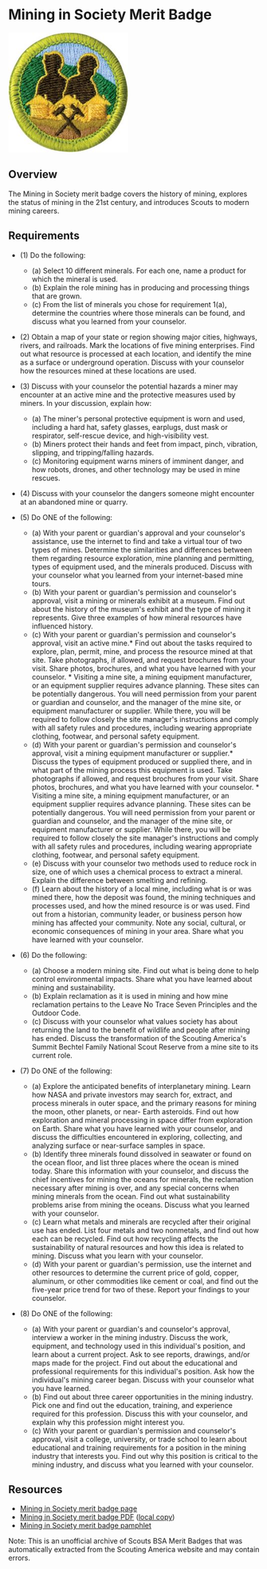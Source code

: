 

# Mining in Society Merit Badge

![Mining in Society Merit Badge](images/mining-in-society-merit-badge.jpg)

## Overview



The Mining in Society merit badge covers the history of mining, explores the status of mining in the 21st century, and introduces Scouts to modern mining careers.

## Requirements

* (1) Do the following:
    * (a) Select 10 different minerals. For each one, name a product for which the mineral is used.
    * (b) Explain the role mining has in producing and processing things that are grown.
    * (c) From the list of minerals you chose for requirement 1(a), determine the countries where those minerals can be found, and discuss what you learned from your counselor.


* (2) Obtain a map of your state or region showing major cities, highways, rivers, and railroads. Mark the locations of five mining enterprises. Find out what resource is processed at each location, and identify the mine as a surface or underground operation. Discuss with your counselor how the resources mined at these locations are used.
* (3) Discuss with your counselor the potential hazards a miner may encounter at an active mine and the protective measures used by miners. In your discussion, explain how:
    * (a) The miner's personal protective equipment is worn and used, including a hard hat, safety glasses, earplugs, dust mask or respirator, self-rescue device, and high-visibility vest.
    * (b) Miners protect their hands and feet from impact, pinch, vibration, slipping, and tripping/falling hazards.
    * (c) Monitoring equipment warns miners of imminent danger, and how robots, drones, and other technology may be used in mine rescues.


* (4) Discuss with your counselor the dangers someone might encounter at an abandoned mine or quarry.
* (5) Do ONE of the following:
    * (a) With your parent or guardian's approval and your counselor's assistance, use the internet to find and take a virtual tour of two types of mines. Determine the similarities and differences between them regarding resource exploration, mine planning and permitting, types of equipment used, and the minerals produced. Discuss with your counselor what you learned from your internet-based mine tours.
    * (b) With your parent or guardian's permission and counselor's approval, visit a mining or minerals exhibit at a museum. Find out about the history of the museum's exhibit and the type of mining it represents. Give three examples of how mineral resources have influenced history.
    * (c) With your parent or guardian's permission and counselor's approval, visit an active mine.* Find out about the tasks required to explore, plan, permit, mine, and process the resource mined at that site. Take photographs, if allowed, and request brochures from your visit. Share photos, brochures, and what you have learned with your counselor.   * Visiting a mine site, a mining equipment manufacturer, or an equipment supplier requires advance planning. These sites can be potentially dangerous. You will need permission from your parent or guardian and counselor, and the manager of the mine site, or equipment manufacturer or supplier. While there, you will be required to follow closely the site manager's instructions and comply with all safety rules and procedures, including wearing appropriate clothing, footwear, and personal safety equipment.
    * (d) With your parent or guardian's permission and counselor's approval, visit a mining equipment manufacturer or supplier.* Discuss the types of equipment produced or supplied there, and in what part of the mining process this equipment is used. Take photographs if allowed, and request brochures from your visit. Share photos, brochures, and what you have learned with your counselor.  * Visiting a mine site, a mining equipment manufacturer, or an equipment supplier requires advance planning. These sites can be potentially dangerous. You will need permission from your parent or guardian and counselor, and the manager of the mine site, or equipment manufacturer or supplier. While there, you will be required to follow closely the site manager's instructions and comply with all safety rules and procedures, including wearing appropriate clothing, footwear, and personal safety equipment.
    * (e) Discuss with your counselor two methods used to reduce rock in size, one of which uses a chemical process to extract a mineral. Explain the difference between smelting and refining.
    * (f) Learn about the history of a local mine, including what is or was mined there, how the deposit was found, the mining techniques and processes used, and how the mined resource is or was used. Find out from a historian, community leader, or business person how mining has affected your community. Note any social, cultural, or economic consequences of mining in your area. Share what you have learned with your counselor.


* (6) Do the following:
    * (a) Choose a modern mining site. Find out what is being done to help control environmental impacts. Share what you have learned about mining and sustainability.
    * (b) Explain reclamation as it is used in mining and how mine reclamation pertains to the Leave No Trace Seven Principles and the Outdoor Code.
    * (c) Discuss with your counselor what values society has about returning the land to the benefit of wildlife and people after mining has ended. Discuss the transformation of the Scouting America's Summit Bechtel Family National Scout Reserve from a mine site to its current role.


* (7) Do ONE of the following:
    * (a) Explore the anticipated benefits of interplanetary mining. Learn how NASA and private investors may search for, extract, and process minerals in outer space, and the primary reasons for mining the moon, other planets, or near- Earth asteroids. Find out how exploration and mineral processing in space differ from exploration on Earth. Share what you have learned with your counselor, and discuss the difficulties encountered in exploring, collecting, and analyzing surface or near-surface samples in space.
    * (b) Identify three minerals found dissolved in seawater or found on the ocean floor, and list three places where the ocean is mined today. Share this information with your counselor, and discuss the chief incentives for mining the oceans for minerals, the reclamation necessary after mining is over, and any special concerns when mining minerals from the ocean. Find out what sustainability problems arise from mining the oceans. Discuss what you learned with your counselor.
    * (c) Learn what metals and minerals are recycled after their original use has ended. List four metals and two nonmetals, and find out how each can be recycled. Find out how recycling affects the sustainability of natural resources and how this idea is related to mining. Discuss what you learn with your counselor.
    * (d) With your parent or guardian's permission, use the internet and other resources to determine the current price of gold, copper, aluminum, or other commodities like cement or coal, and find out the five-year price trend for two of these. Report your findings to your counselor.


* (8) Do ONE of the following:
    * (a) With your parent or guardian's and counselor's approval, interview a worker in the mining industry. Discuss the work, equipment, and technology used in this individual's position, and learn about a current project. Ask to see reports, drawings, and/or maps made for the project. Find out about the educational and professional requirements for this individual's position. Ask how the individual's mining career began. Discuss with your counselor what you have learned.
    * (b) Find out about three career opportunities in the mining industry. Pick one and find out the education, training, and experience required for this profession. Discuss this with your counselor, and explain why this profession might interest you.
    * (c) With your parent or guardian's permission and counselor's approval, visit a college, university, or trade school to learn about educational and training requirements for a position in the mining industry that interests you. Find out why this position is critical to the mining industry, and discuss what you learned with your counselor.




## Resources

- [Mining in Society merit badge page](https://www.scouting.org/merit-badges/mining-in-society/)
- [Mining in Society merit badge PDF](https://filestore.scouting.org/filestore/Merit_Badge_ReqandRes/35737(22)_Mining_in_Society_REQS.pdf) ([local copy](files/mining-in-society-merit-badge.pdf))
- [Mining in Society merit badge pamphlet](https://www.scoutshop.org/bsa-mining-in-society-merit-badge-pamphlet-boy-scouts-of-america-660064.html)

Note: This is an unofficial archive of Scouts BSA Merit Badges that was automatically extracted from the Scouting America website and may contain errors.